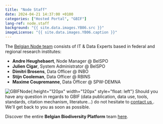 ```yaml
---
title: "Node Staff"
date: 2024-04-21 14:37:00 +0100
categories: ["Hosted Portal", "GBIF"]
lang-ref: node.staff
background: "{{ site.data.images.YB06.src }}"
imageLicense: "{{ site.data.images.YB06.caption }}"
---
```


The [Belgian Node team](/team) consists of IT & Data Experts based in federal and regional research institutes:

- **Andre Heughebaert**, Node Manager @ BelSPO
- **Julien Cigar**, System Administrator @ BelSPO
- **Dimitri Brosens**, Data Officer @ INBO
- **Stijn Cooleman**, Data Officer @ RBINS
- **Maxime Coupremanne**, Data Officer @ SPW-DEMNA

![GBIFNode](/assets/images/logos/node-green.png){:height="120px" width="120px" style="float: left"} Should you have any question in regards to GBIF (data publication, data use, tools, standards, citation mechanism, literature...) do not hesitate to [contact us <i class="fa fa-envelope"></i>](mailto:contact@biodiversity.be). We'll get back to you as soon as possible.

Discover the entire **Belgian Biodiversity Platform** team [here](https://www.biodiversity.be/1764/).
